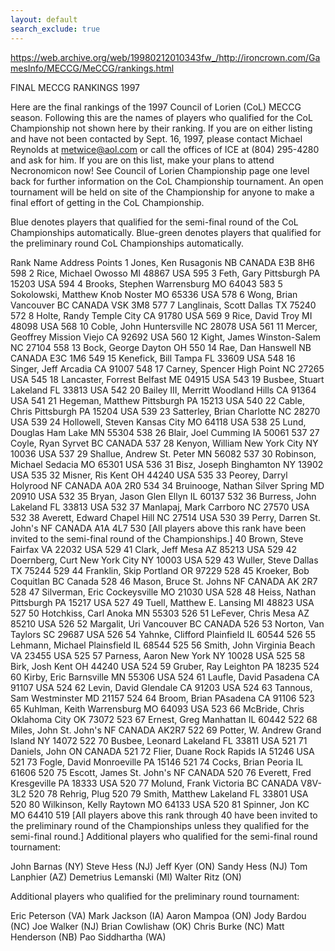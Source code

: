 ```yaml
---
layout: default
search_exclude: true
---
```


https://web.archive.org/web/19980212010343fw_/http://ironcrown.com/GamesInfo/MECCG/MeCCG/rankings.html

FINAL MECCG RANKINGS 1997

Here are the final rankings of the 1997 Council of Lorien (CoL) MECCG season. Following this are the names of players who qualified for the CoL Championship not shown here by their ranking. If you are on either listing and have not been contacted by Sept. 16, 1997, please contact Michael Reynolds at metwice@aol.com or call the offices of ICE at (804) 295-4280 and ask for him. If you are on this list, make your plans to attend Necronomicon now! See Council of Lorien Championship page one level back for further information on the CoL Championship tournament. An open tournament will be held on site of the Championship for anyone to make a final effort of getting in the CoL Championship.

Blue denotes players that qualified for the semi-final round of the CoL Championships automatically.
Blue-green denotes players that qualified for the preliminary round CoL Championships automatically.

Rank	Name	Address	Points
1	Jones, Ken	Rusagonis NB CANADA E3B 8H6	598
2	Rice, Michael	Owosso MI 48867 USA	595
3	Feth, Gary	Pittsburgh PA 15203 USA	594
4	Brooks, Stephen	Warrensburg MO 64043	583
5	Sokolowski, Matthew	Knob Noster MO 65336 USA	578
6	Wong, Brian	Vancouver BC CANADA VSK 3M8	577
7	Langlinais, Scott	Dallas TX 75240	572
8	Holte, Randy	Temple City CA 91780 USA	569
9	Rice, David	Troy MI 48098 USA	568
10	Coble, John	Huntersville NC 28078 USA	561
11	Mercer, Geoffrey	Mission Viejo CA 92692 USA	560
12	Kight, James	Winston-Salem NC 27104	558
13	Bock, George	Dayton OH	550
14	Rae, Dan	Hanswell NB CANADA E3C 1M6	549
15	Kenefick, Bill	Tampa FL 33609 USA	548
16	Singer, Jeff	Arcadia CA 91007	548
17	Carney, Spencer	High Point NC 27265 USA	545
18	Lancaster, Forrest	Belfast ME 04915 USA	543
19	Busbee, Stuart	Lakeland FL 33813 USA	542
20	Bailey III, Merritt	Woodland Hills CA 91364 USA	541
21	Hegeman, Matthew	Pittsburgh PA 15213 USA	540
22	Cable, Chris	Pittsburgh PA 15204 USA	539
23	Satterley, Brian	Charlotte NC 28270 USA	539
24	Hollowell, Steven	Kansas City MO 64118 USA	538
25	Lund, Douglas	Ham Lake MN 55304	538
26	Blair, Joel	Cumming IA 50061	537
27	Coyle, Ryan	Syrvet BC CANADA	537
28	Kenyon, William	New York City NY 10036 USA	537
29	Shallue, Andrew	St. Peter MN 56082	537
30	Robinson, Michael	Sedacia MO 65301 USA	536
31	Bisz, Joseph	Binghamton NY 13902 USA	535
32	Misner, Ris	Kent OH 44240 USA	535
33	Peorey, Darryl	Holyrood NF CANADA A0A 2R0	534
34	Bruinooge, Nathan	Silver Spring MD 20910 USA	532
35	Bryan, Jason	Glen Ellyn IL 60137	532
36	Burress, John	Lakeland FL 33813 USA	532
37	Manlapaj, Mark	Carrboro NC 27570 USA	532
38	Averett, Edward	Chapel Hill NC 27514 USA	530
39	Perry, Darren	St. John's NF CANADA A1A 4L7	530
[All players above this rank have been invited to the semi-final round of the Championships.]
40	Brown, Steve	Fairfax VA 22032 USA	529
41	Clark, Jeff	Mesa AZ 85213 USA	529
42	Doernberg, Curt	New York City NY 10003 USA	529
43	Wuller, Steve	Dallas TX 75244	529
44	Franklin, Skip	Portland OR 97229	528
45	Kroeker, Bob	Coquitlan BC Canada	528
46	Mason, Bruce	St. Johns NF CANADA AK 2R7	528
47	Silverman, Eric	Cockeysville MO 21030 USA	528
48	Heiss, Nathan	Pittsburgh PA 15217 USA	527
49	Tuell, Matthew	E. Lansing MI 48823 USA	527
50	Hotchkiss, Carl	Anoka MN 55303	526
51	LeFever, Chris	Mesa AZ 85210 USA	526
52	Margalit, Uri	Vancouver BC CANADA	526
53	Norton, Van	Taylors SC 29687 USA	526
54	Yahnke, Clifford	Plainfield IL 60544	526
55	Lehmann, Michael	Plainsfield IL 68544	525
56	Smith, John	Virginia Beach VA 23455 USA	525
57	Parness, Aaron	New York NY 10028 USA	525
58	Birk, Josh	Kent OH 44240 USA	524
59	Gruber, Ray	Leighton PA 18235	524
60	Kirby, Eric	Barnsville MN 55306 USA	524
61	Laufle, David	Pasadena CA 91107 USA	524
62	Levin, David	Glendale CA 91203 USA	524
63	Tannous, Sam	Westminster MD 21157	524
64	Broom, Brian	PAsadena CA 91106	523
65	Kuhlman, Keith	Warrensburg MO 64093 USA	523
66	McBride, Chris	Oklahoma City OK 73072	523
67	Ernest, Greg	Manhattan IL 60442	522
68	Miles, John	St. John's NF CANADA AK2R7	522
69	Potter, W. Andrew	Grand Island NY 14072	522
70	Busbee, Leonard	Lakeland FL 33811 USA	521
71	Daniels, John	ON CANADA	521
72	Flier, Duane	Rock Rapids IA 51246 USA	521
73	Fogle, David	Monroeville PA 15146	521
74	Cocks, Brian	Peoria IL 61606	520
75	Escott, James	St. John's NF CANADA	520
76	Everett, Fred	Kresgeville PA 18333 USA	520
77	Molund, Frank	Victoria BC CANADA V8V-3L2	520
78	Rehrig, Plug		520
79	Smith, Matthew	Lakeland FL 33801 USA	520
80	Wilkinson, Kelly	Raytown MO 64133 USA	520
81	Spinner, Jon	KC MO 64410	519
[All players above this rank through 40 have been invited to the preliminary round of the Championships unless they qualified for the semi-final round.]
Additional players who qualified for the semi-final round tournament:

John Barnas (NY)
Steve Hess (NJ)
Jeff Kyer (ON)
Sandy Hess (NJ)
Tom Lanphier (AZ)
Demetrius Lemanski (MI)
Walter Ritz (ON)

Additional players who qualified for the preliminary round tournament:

Eric Peterson (VA)
Mark Jackson (IA)
Aaron Mampoa (ON)
Jody Bardou (NC)
Joe Walker (NJ)
Brian Cowlishaw (OK)
Chris Burke (NC)
Matt Henderson (NB)
Pao Siddhartha (WA)
